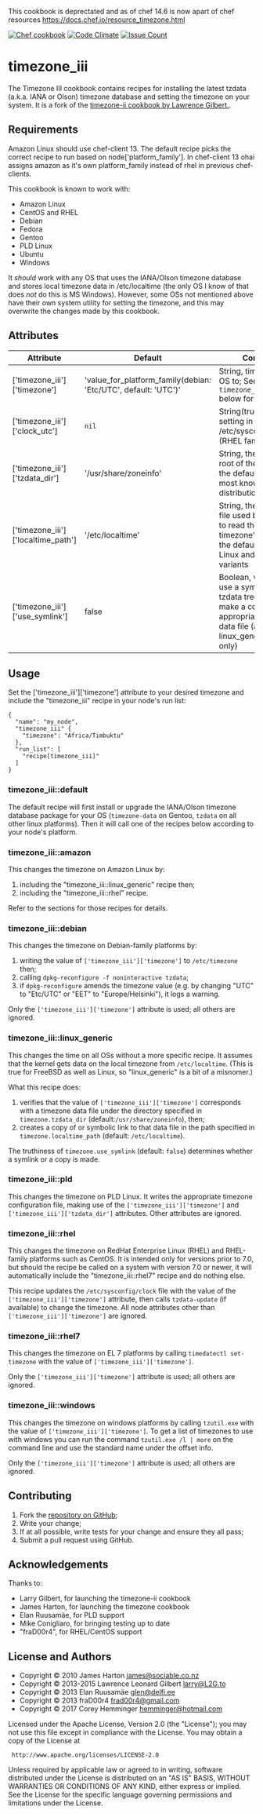 This cookbook is deprectated and as of chef 14.6 is now apart of chef resources https://docs.chef.io/resource_timezone.html

[![Chef cookbook](https://img.shields.io/cookbook/v/timezone_iii.svg)]()
[![Code Climate](https://codeclimate.com/github/Stromweld/timezone_iii/badges/gpa.svg)](https://codeclimate.com/github/Stromweld/timezone_iii)
[![Issue Count](https://codeclimate.com/github/Stromweld/timezone_iii/badges/issue_count.svg)](https://codeclimate.com/github/Stromweld/timezone_iii)

# timezone_iii

The Timezone III cookbook contains recipes for installing the latest tzdata (a.k.a. IANA or Olson) timezone database and setting the timezone on your system.  It is a fork of the [timezone-ii cookbook by Lawrence Gilbert.](https://supermarket.chef.io/cookbooks/timezone-ii).

## Requirements

Amazon Linux should use chef-client 13. The default recipe picks the correct recipe to run based on node['platform_family']. In chef-client 13 ohai assigns amazon as it's own platform_family instead of rhel in previous chef-clients.

This cookbook is known to work with:

* Amazon Linux
* CentOS and RHEL
* Debian
* Fedora
* Gentoo
* PLD Linux
* Ubuntu
* Windows

It _should_ work with any OS that uses the IANA/Olson timezone database and stores local timezone data in /etc/localtime (the only OS I know of that does _not_ do this is MS Windows).  However, some OSs not mentioned above have their own system utility for setting the timezone, and this may overwrite the changes made by this cookbook.

## Attributes

| Attribute | Default | Comment |
| -------------  | -------------  | -------------  |
| ['timezone_iii']['timezone'] | 'value_for_platform_family(debian: 'Etc/UTC', default: 'UTC')' | String, timezone to set OS to; See `timezone_iii::windows` below for windows |
| ['timezone_iii']['clock_utc'] | `nil` | String(true,false), UTC setting in /etc/sysconfig/clock (RHEL family only) |
| ['timezone_iii']['tzdata_dir'] | '/usr/share/zoneinfo' | String, the path to the root of the tzdata files; the default value is for most known distributions of Linux |
| ['timezone_iii']['localtime_path'] | '/etc/localtime' | String, the path to the file used by the kernel to read the local timezone's settings; the default works for Linux and other *ix variants |
| ['timezone_iii']['use_symlink'] | false | Boolean, whether to use a symlink into the tzdata tree rather than make a copy of the appropriate timezone data file (amazon and linux_generic recipes only) |

## Usage

Set the ['timezone_iii']['timezone'] attribute to your desired timezone and include the "timezone_iii" recipe in your node's run list:

    {
      "name": "my_node",
      "timezone_iii" {
        "timezone": "Africa/Timbuktu"
      },
      "run_list": [
        "recipe[timezone_iii]"
      ]
    }

### timezone_iii::default

The default recipe will first install or upgrade the IANA/Olson timezone database package for your OS (`timezone-data` on Gentoo, `tzdata` on all other linux platforms). Then it will call one of the recipes below according to your node's platform.

### timezone_iii::amazon

This changes the timezone on Amazon Linux by:

1. including the "timezone_iii::linux_generic" recipe then;
2. including the "timezone_iii::rhel" recipe.

Refer to the sections for those recipes for details.

### timezone_iii::debian

This changes the timezone on Debian-family platforms by:

1. writing the value of `['timezone_iii']['timezone']` to `/etc/timezone` then;
2. calling `dpkg-reconfigure -f noninteractive tzdata`;
3. if `dpkg-reconfigure` amends the timezone value (e.g. by changing "UTC" to "Etc/UTC" or "EET" to "Europe/Helsinki"), it logs a warning.

Only the `['timezone_iii']['timezone']` attribute is used; all others are ignored.

### timezone_iii::linux_generic

This changes the time on all OSs without a more specific recipe. It assumes that the kernel gets data on the local timezone from `/etc/localtime`. (This is true for FreeBSD as well as Linux, so "linux_generic" is a bit of a misnomer.)

What this recipe does:

1. verifies that the value of `['timezone_iii']['timezone']` corresponds with a timezone data file under the directory specified in `timezone.tzdata_dir` (default:`/usr/share/zoneinfo`), then;
2. creates a copy of or symbolic link to that data file in the path specified in `timezone.localtime_path` (default: `/etc/localtime`).

The truthiness of `timezone.use_symlink` (default: `false`) determines whether a symlink or a copy is made.

### timezone_iii::pld

This changes the timezone on PLD Linux. It writes the appropriate timezone configuration file, making use of the `['timezone_iii']['timezone']` and `['timezone_iii']['tzdata_dir']` attributes. Other attributes are ignored.

### timezone_iii::rhel

This changes the timezone on RedHat Enterprise Linux (RHEL) and RHEL-family platforms such as CentOS.  It is intended only for versions prior to 7.0, but should the recipe be called on a system with version 7.0 or newer, it will automatically include the "timezone_iii::rhel7" recipe and do nothing else.

This recipe updates the `/etc/sysconfig/clock` file with the value of the `['timezone_iii']['timezone']` attribute, then calls `tzdata-update` (if available) to change the timezone. All node attributes other than `['timezone_iii']['timezone']` are ignored.

### timezone_iii::rhel7

This changes the timezone on EL 7 platforms by calling `timedatectl set-timezone` with the value of `['timezone_iii']['timezone']`.

Only the `['timezone_iii']['timezone']` attribute is used; all others are ignored.

### timezone_iii::windows

This changes the timezone on windows platforms by calling `tzutil.exe` with the value of `['timezone_iii']['timezone']`. To get a list of timezones to use with windows you can run the command `tzutil.exe /l | more` on the command line and use the standard name under the offset info.

Only the `['timezone_iii']['timezone']` attribute is used; all others are ignored.

## Contributing

1. Fork the [repository on GitHub](https://github.com/Stromweld/timezone_iii);
2. Write your change;
3. If at all possible, write tests for your change and ensure they all pass;
4. Submit a pull request using GitHub.

## Acknowledgements

Thanks to:

* Larry Gilbert, for launching the timezone-ii cookbook
* James Harton, for launching the timezone cookbook
* Elan Ruusamäe, for PLD support
* Mike Conigliaro, for bringing testing up to date
* "fraD00r4", for RHEL/CentOS support

## License and Authors

* Copyright © 2010 James Harton <james@sociable.co.nz>
* Copyright © 2013-2015 Lawrence Leonard Gilbert <larry@L2G.to>
* Copyright © 2013 Elan Ruusamäe <glen@delfi.ee>
* Copyright © 2013 fraD00r4 <frad00r4@gmail.com>
* Copyright © 2017 Corey Hemminger <hemminger@hotmail.com>

Licensed under the Apache License, Version 2.0 (the "License"); you may not use
this file except in compliance with the License.  You may obtain a copy of the
License at

     http://www.apache.org/licenses/LICENSE-2.0

Unless required by applicable law or agreed to in writing, software distributed
under the License is distributed on an "AS IS" BASIS, WITHOUT WARRANTIES OR
CONDITIONS OF ANY KIND, either express or implied.  See the License for the
specific language governing permissions and limitations under the License.
